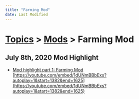 ```yaml
---
title: "Farming Mod"
date: Last Modified
---
```

# [Topics](../../topics.md) > [Mods](../../topics/mods.md) > Farming Mod

## July 8th, 2020 Mod Highlight
* [Mod highlight part 1: Farming Mod](../../transcriptions/yt-1dUNmBBbExs,1382.936004,1624.734701.md) [https://youtube.com/embed/1dUNmBBbExs?autoplay=1&start=1382&end=1625](https://youtube.com/embed/1dUNmBBbExs?autoplay=1&start=1382&end=1625)
